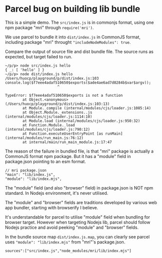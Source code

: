 # Parcel bug on building lib bundle

This is a simple demo. The `src/index.js` is in commonjs format, using one npm package "mri" through `require('mri')`.

We use parcel to bundle it into `dist/index.js` in CommonJS format, including package "mri" throught `"includeNodeModules": true`.

Compare the output of source file and dist bundle file.
The source runs as expected, but target failed to run.

```
~/p/p> node src/index.js hello
{ _: [ 'hello' ] }
~/p/p> node dist/index.js hello
/Users/huocp/playground/p/dist/index.js:103
console.log($f7eee4adaf510650$exports($ade4ae6ad7d0284b$var$argv));
						^

TypeError: $f7eee4adaf510650$exports is not a function
		at Object.<anonymous> (/Users/huocp/playground/p/dist/index.js:103:13)
		at Module._compile (internal/modules/cjs/loader.js:1085:14)
		at Object.Module._extensions..js (internal/modules/cjs/loader.js:1114:10)
		at Module.load (internal/modules/cjs/loader.js:950:32)
		at Function.Module._load (internal/modules/cjs/loader.js:790:12)
		at Function.executeUserEntryPoint [as runMain] (internal/modules/run_main.js:76:12)
		at internal/main/run_main_module.js:17:47
```

The reason of the failure in bundled file, is that "mri" package is actually a CommonJS format npm package. But it has a "module" field in package.json pointing to an esm format.
```
// mri package.json
"main": "lib/index.js",
"module": "lib/index.mjs",
```

The "module" field (and also "browser" field) in package.json is NOT npm standard. In Nodejs environment, it's never utilised.

The "module" and "browser" fields are traditions developed by various web app bundler, starting with browserify I believe.

It's understandable for parcel to utilise "module" field when bundling for browser target. However when targeting Nodejs lib, parcel should follow Nodejs practice and avoid peeking "module" and "browser" fields.

In the bundle source map `dist/index.js.map`, you can clearly see parcel uses `"module": "lib/index.mjs"` from "mri"'s package.json.

```
sources":["src/index.js","node_modules/mri/lib/index.mjs"]
```

